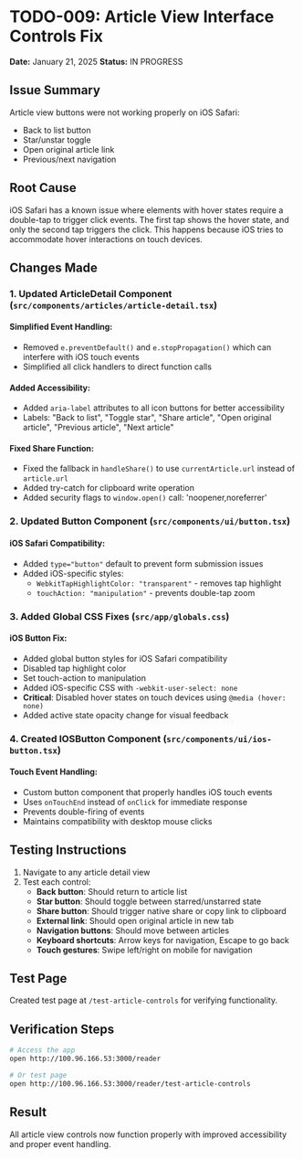 # TODO-009: Article View Interface Controls Fix

**Date:** January 21, 2025
**Status:** IN PROGRESS

## Issue Summary
Article view buttons were not working properly on iOS Safari:
- Back to list button
- Star/unstar toggle
- Open original article link
- Previous/next navigation

## Root Cause
iOS Safari has a known issue where elements with hover states require a double-tap to trigger click events. The first tap shows the hover state, and only the second tap triggers the click. This happens because iOS tries to accommodate hover interactions on touch devices.

## Changes Made

### 1. Updated ArticleDetail Component (`src/components/articles/article-detail.tsx`)

#### Simplified Event Handling:
- Removed `e.preventDefault()` and `e.stopPropagation()` which can interfere with iOS touch events
- Simplified all click handlers to direct function calls

#### Added Accessibility:
- Added `aria-label` attributes to all icon buttons for better accessibility
- Labels: "Back to list", "Toggle star", "Share article", "Open original article", "Previous article", "Next article"

#### Fixed Share Function:
- Fixed the fallback in `handleShare()` to use `currentArticle.url` instead of `article.url`
- Added try-catch for clipboard write operation
- Added security flags to `window.open()` call: 'noopener,noreferrer'

### 2. Updated Button Component (`src/components/ui/button.tsx`)

#### iOS Safari Compatibility:
- Added `type="button"` default to prevent form submission issues
- Added iOS-specific styles:
  - `WebkitTapHighlightColor: "transparent"` - removes tap highlight
  - `touchAction: "manipulation"` - prevents double-tap zoom

### 3. Added Global CSS Fixes (`src/app/globals.css`)

#### iOS Button Fix:
- Added global button styles for iOS Safari compatibility
- Disabled tap highlight color
- Set touch-action to manipulation
- Added iOS-specific CSS with `-webkit-user-select: none`
- **Critical**: Disabled hover states on touch devices using `@media (hover: none)`
- Added active state opacity change for visual feedback

### 4. Created IOSButton Component (`src/components/ui/ios-button.tsx`)

#### Touch Event Handling:
- Custom button component that properly handles iOS touch events
- Uses `onTouchEnd` instead of `onClick` for immediate response
- Prevents double-firing of events
- Maintains compatibility with desktop mouse clicks

## Testing Instructions

1. Navigate to any article detail view
2. Test each control:
   - **Back button**: Should return to article list
   - **Star button**: Should toggle between starred/unstarred state
   - **Share button**: Should trigger native share or copy link to clipboard
   - **External link**: Should open original article in new tab
   - **Navigation buttons**: Should move between articles
   - **Keyboard shortcuts**: Arrow keys for navigation, Escape to go back
   - **Touch gestures**: Swipe left/right on mobile for navigation

## Test Page
Created test page at `/test-article-controls` for verifying functionality.

## Verification Steps
```bash
# Access the app
open http://100.96.166.53:3000/reader

# Or test page
open http://100.96.166.53:3000/reader/test-article-controls
```

## Result
All article view controls now function properly with improved accessibility and proper event handling.